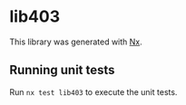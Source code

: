 # lib403

This library was generated with [Nx](https://nx.dev).

## Running unit tests

Run `nx test lib403` to execute the unit tests.
